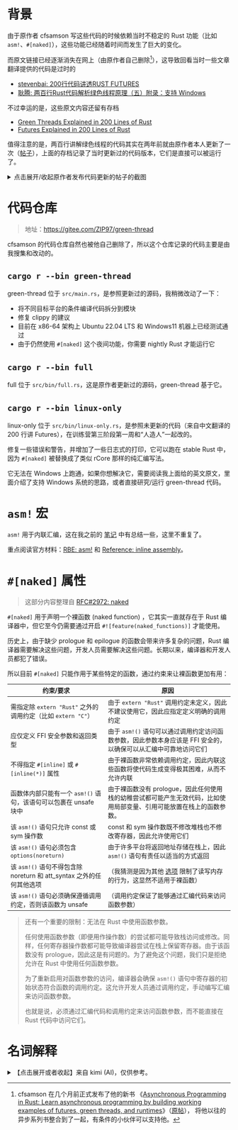 
# 背景

由于原作者 cfsamson 写这些代码的时候依赖当时不稳定的 Rust 功能（比如
`asm!`、`#[naked]`），这些功能已经随着时间而发生了巨大的变化。

而原文链接已经逐渐消失在网上（由原作者自己删除[^1]），这导致回看当时一些文章翻译提供的代码是过时的
* [stevenbai: 200行代码讲透RUST FUTURES](https://stevenbai.top/rust/futures_explained_in_200_lines_of_rust/)
* [耿腾: 两百行Rust代码解析绿色线程原理（五）附录：支持 Windows](https://zhuanlan.zhihu.com/p/101168659)

[^1]: cfsamson 在几个月前正式发布了他的新书
《[Asynchronous Programming in Rust: Learn asynchronous programming by building working examples of futures, green threads, and runtimes][cfsamson-book]》（[原帖]），
将他以往的异步系列书整合到了一起，有条件的小伙伴可以支持他。

不过幸运的是，这些原文内容还留有存档
* [Green Threads Explained in 200 Lines of Rust](https://web.archive.org/web/20220527113808/https://cfsamson.gitbook.io/green-threads-explained-in-200-lines-of-rust/supporting-windows)
* [Futures Explained in 200 Lines of Rust](https://web.archive.org/web/20230203001355/https://cfsamson.github.io/books-futures-explained/introduction.html)

值得注意的是，两百行讲解绿色线程的代码其实在两年前就由原作者本人更新了一次（[帖子][post-update]），上面的存档记录了当时更新过的代码版本，它们是直接可以被运行了。

<details>

<summary>点击展开/收起原作者发布代码更新的帖子的截图</summary>

![](./img/green-thread-update.png)

</details>

[cfsamson-book]: https://www.amazon.com/Asynchronous-Programming-Rust-asynchronous-programming/dp/1805128132
[原帖]: https://www.reddit.com/r/rust/comments/1amlro1/new_rust_book_asynchronous_programming_in_rust_is/
[post-update]: https://www.reddit.com/r/rust/comments/seb0ex/green_threads_explained_in_200_lines_of_rust/

# 代码仓库

> 地址：<https://gitee.com/ZIP97/green-thread>

cfsamson 的代码仓库自然也被他自己删除了，所以这个仓库记录的代码主要是由我搜集和改动的。

## `cargo r --bin green-thread`

green-thread 位于 `src/main.rs`，是参照更新过的源码，我稍微改动了一下：
* 将不同目标平台的条件编译代码拆分到模块
* 修复 clippy 的建议
* 目前在 x86-64 架构上 Ubuntu 22.04 LTS 和 Windows11 机器上已经测试通过
* 由于仍然使用 `#[naked]` 这个夜间功能，你需要 nightly Rust 才能运行它

## `cargo r --bin full`

full 位于 `src/bin/full.rs`，这是原作者更新过的源码，green-thread 基于它。

## `cargo r --bin linux-only`

linux-only 位于 `src/bin/linux-only.rs`，是参照未更新的代码（来自中文翻译的 200 行讲 Futures），在训练营第三阶段第一周和“人造人”一起改的。

修复一些错误和警告，并增加了一些日志式的打印，它可以跑在 stable Rust 中，因为 `#[naked]` 被替换成了类似 rCore 那样的纯汇编写法。

它无法在 Windows 上跑通，如果你想解决它，需要阅读我上面给的英文原文，里面介绍了支持 Windows 系统的思路，或者直接研究/运行 green-thread 代码。

# `asm!` 宏

`asm!` 用于内联汇编，这在我之前的 [笔记](./async-os-rust-futures.md) 中有总结一些，这里不重复了。

重点阅读官方材料：[RBE: asm!] 和 [Reference: inline assembly]。

[RBE: asm!]: https://doc.rust-lang.org/stable/rust-by-example/unsafe/asm.html
[Reference: inline assembly]: https://doc.rust-lang.org/stable/reference/inline-assembly.html

# `#[naked]` 属性

> 这部分内容整理自 [RFC#2972: naked]

[RFC#2972: naked]: https://github.com/rust-lang/rfcs/blob/master/text/2972-constrained-naked.md

`#[naked]` 用于声明一个裸函数 (naked function) ，它其实一直就存在于 Rust 编译器中，但它至今仍需要通过开启 `#![feature(naked_functions)]` 才能使用。

历史上，由于缺少 prologue 和 epilogue 的函数会带来许多复杂的问题，Rust 编译器需要解决这些问题，开发人员需要解决这些问题。长期以来，编译器和开发人员都犯了错误。

所以目前 `#[naked]` 只能作用于某些特定的函数，通过约束来让裸函数更加有用：


| 约束/要求                                                            | 原因                                                                                                                                                                                                                                  |
|----------------------------------------------------------------------|---------------------------------------------------------------------------------------------------------------------------------------------------------------------------------------------------------------------------------------|
| 需指定除 `extern "Rust"` 之外的调用约定（比如 `extern "C"`）         | 由于 `extern "Rust"` 调用约定未定义，因此不建议使用它，因此应指定定义明确的调用约定                                                                                                                                                   |
| 应仅定义 FFI 安全参数和返回类型                                      | 由于 `asm!()` 语句可以通过调用约定访问函数参数，因此参数本身应该是 FFI 安全的，以确保可以从汇编中可靠地访问它们                                                                                                                       |
| 不得指定 `#[inline]` 或 `#[inline(*)]` 属性                          | 由于裸函数非常依赖调用约定，因此内联这些函数将使代码生成变得极其困难，从而不允许内联                                                                                                                                                  |
| 函数体内部只能有一个 `asm!()` 语句，该语句可以包裹在  unsafe 块中    | 由于裸函数没有 prologue，因此任何使用栈的幼稚尝试都可能产生无效代码，比如使用局部变量、引用可能放置在栈上的函数参数。                                                                                                                 |
| 该 `asm!()` 语句只允许 const 或 sym 操作数                           | const 和 sym 操作数既不修改堆栈也不修改寄存器，因此允许使用它们                                                                                                                                                                       |
| 该 `asm!()` 语句必须包含 `options(noreturn)`                         | 由于许多平台将返回地址存储在栈上，因此 `asm!()` 语句有责任以适当的方式返回                                                                                                                                                            |
| 该 `asm!()` 语句不得包含除 noreturn 和 att_syntax 之外的任何其他选项 |  （我猜测是因为其他 [选项][options] 限制了读写内存的行为，这显然不适用于裸函数）                                                                                                                                                                                                                                     |
| 该 `asm!()` 语句必须确保遵循调用约定，否则该函数为 unsafe            | （调用约定保证了能够通过汇编代码来访问函数参数）                                                                                                                                                                                                                                       |

[options]: https://doc.rust-lang.org/stable/reference/inline-assembly.html#options

> 还有一个重要的限制：无法在 Rust 中使用函数参数。
> 
> 任何使用函数参数（即便用作操作数）的尝试都可能导致栈访问或修改。同样，任何寄存器操作数都可能导致编译器尝试在栈上保留寄存器。由于该函数没有 prologue，因此这是有问题的。为了避免这个问题，我们只是拒绝允许在 Rust 中使用任何函数参数。
> 
> 为了重新启用对函数参数的访问，编译器会确保 `asm!()` 语句中寄存器的初始状态符合函数的调用约定。这允许开发人员通过调用约定，手动编写汇编来访问函数参数。
>
> 也就是说，必须通过汇编代码和调用约定来访问函数参数，而不能直接在 Rust 代码中访问它们。



# 名词解释

<details>

<summary>【点击展开或者收起】来自 kimi (AI)，仅供参考。</summary>

## clobbered registers

在汇编语言编程和计算机体系结构中，"clobbered registers"（被破坏的寄存器）是指那些在函数调用或中断处理过程中，其内容可能会被改变的寄存器。这些寄存器在函数调用之前应该被保存，因为调用者不能假设它们在函数返回后仍然保持原来的值。

在不同的编程环境和调用约定中，哪些寄存器被认为是被破坏的可能会有所不同。以下是一些常见的情况：

1. **函数调用约定**：在许多编程语言和平台中，都有一组调用约定（calling conventions），这些约定定义了哪些寄存器是被破坏的。例如，在C语言中，根据使用的平台和编译器，可能会有一组约定的寄存器，它们在函数调用时可以被自由使用，而不需要保存调用者的原始值。

2. **系统调用**：在进行系统调用时，操作系统可能会使用特定的寄存器来传递参数，这些寄存器的内容在系统调用之后可能会改变。

3. **中断处理**：在中断处理程序中，中断服务例程（ISR）可能会使用或修改一组特定的寄存器，因此在中断处理之前，这些寄存器的原始值需要被保存。

4. **异常和信号处理**：在异常或信号处理程序中，可能会有一组寄存器被用来传递异常或信号的上下文，这些寄存器的内容在处理程序执行期间可能会被改变。

5. **协程和纤程**：在协程或纤程的上下文中，当从一个协程切换到另一个协程时，可能会有一组寄存器需要被保存和恢复，以保持每个协程的状态。

在编写汇编代码时，程序员需要知道哪些寄存器是被破坏的，并确保在函数或中断处理程序的开始和结束时适当地保存和恢复这些寄存器的值。这通常通过将寄存器的值推入堆栈（pushing onto the stack）来完成，在函数或中断处理程序结束前再将它们弹出（popping from the stack）。

## clobber constraints

在汇编语言和低级编程中，特别是在使用内联汇编或与高级语言交互时，"破坏约束"（clobber constraints）是一种特殊的指令，用于指示汇编代码中的哪些寄存器或内存位置可能被汇编代码修改，因此它们的原始值不会被保留。

以下是破坏约束的几个关键点：

1. **寄存器修改**：汇编代码可能会修改（即破坏）一个或多个CPU寄存器的内容。当汇编代码执行完毕后，这些寄存器将不再包含它们原始的值。

2. **内存影响**：除了寄存器，汇编代码还可能修改内存位置。如果汇编代码访问了某个内存地址并改变了它的值，这也被视为破坏。

3. **调用约定**：在函数调用中，特定的寄存器可能被约定用于传递参数或保存返回值。如果这些寄存器在函数调用中被修改，它们就被认为是被破坏的。

4. **编译器优化**：破坏约束对于编译器优化很重要。编译器需要知道哪些值在汇编代码块执行后不能被假设为未改变，以避免潜在的错误。

5. **内联汇编**：在使用内联汇编时，程序员需要明确指出哪些寄存器或内存位置是被破坏的，这样编译器就可以正确地安排寄存器使用和内存访问。

6. **约束指示**：在某些语言的内联汇编语法中，比如 Rust，可以使用特定的语法来指示破坏约束，例如 `lateout("reg")` 表示某个寄存器在汇编代码执行后将被修改。

7. **保护调用者环境**：破坏约束确保汇编代码不会无意中使用或覆盖调用者环境中的重要值，从而保护调用者的环境。

8. **明确性**：明确指出哪些寄存器或内存位置将被破坏，有助于其他程序员理解汇编代码的行为，并在编写调用此汇编代码的高级语言代码时做出适当的安排。

破坏约束是低级编程中的一个重要概念，它帮助确保汇编代码的副作用被正确地理解和管理。

## prologue & epilogue

在汇编语言和系统编程中，"prologue"和"epilogue"是函数或过程的两个关键部分，它们分别对应于函数调用的开始和结束。下面是对这两个术语的详细解释：

1. **Prologue（序言/开始部分）**：
   - 函数的prologue是函数体开始时执行的代码，通常包括以下几个步骤：
     - 保存旧的栈帧基址。在x86架构中，这通常通过将当前栈顶指针`ESP`（或在x86-64中是`RSP`）压入栈来完成。
     - 调整栈指针以分配新的栈帧。这可能涉及到将栈指针减去一定数值来为局部变量腾出空间。
     - 保存寄存器。如果函数需要修改某些寄存器的值，而这些寄存器的原始值需要在函数返回后仍然可用，则需要将这些寄存器的值压入栈中保存。
   - Prologue的目的是为了设置函数的执行环境，包括为局部变量分配空间和保存必要的寄存器状态。

2. **Epilogue（结束部分）**：
   - 函数的epilogue是函数体结束前执行的代码，通常执行以下操作：
     - 恢复寄存器状态。这可能涉及到将之前保存在栈中的寄存器值恢复到它们的原始状态。
     - 恢复栈指针。撤销在prologue中对栈指针所做的调整，以便栈指针指向函数调用前的栈顶。
     - 从栈中弹出返回地址（如果使用了`call`或`ret`指令）。
     - 最后，执行`ret`指令返回到调用者。
   - Epilogue的目的是清理函数的执行环境，确保调用者的环境没有被破坏，并且正确地将控制权返回给调用者。

3. **调用约定**：
   - 函数的prologue和epilogue的实现细节可能会根据使用的调用约定（calling convention）而有所不同。调用约定定义了函数参数如何传递、哪些寄存器是易失的（可能会被破坏），以及哪些是持久的（需要被保存）。

4. **重要性**：
   - 正确编写prologue和epilogue对于确保程序的正确性和性能至关重要。它们确保了函数调用的栈平衡，以及寄存器状态的正确保存和恢复。

5. **汇编语言中的实现**：
   - 在汇编语言中，程序员需要手动编写prologue和epilogue代码。这要求对底层硬件和调用约定有深入的理解。

6. **高级语言中的抽象**：
   - 在大多数高级编程语言中，编译器会自动生成prologue和epilogue代码，从而抽象出这些底层细节，让程序员能够更专注于业务逻辑。

总的来说，prologue和epilogue是函数调用机制中的基础部分，它们确保了函数调用的原子性和调用者与被调用者之间的正确交互。

## naked function

"naked function"（裸函数）是编程中的一个术语，通常用于C和C++等语言，指的是一个不包含任何prologue（序言）和epilogue（尾声）的函数。在这些函数中，编译器不自动插入标准的函数调用开销，如栈帧的建立和销毁、寄存器保存和恢复等。裸函数由程序员完全控制其汇编代码，包括所有的入口和退出序列。

以下是裸函数的一些关键特点：

1. **手动栈管理**：程序员需要手动处理栈的操作，包括但不限于为局部变量分配空间和调整栈指针。

2. **寄存器使用自由**：在裸函数中，程序员可以自由使用任何寄存器，而不必担心编译器会为它们生成保存和恢复的代码。

3. **性能优化**：由于省去了prologue和epilogue的开销，裸函数可以提供更好的性能，特别是在那些执行时间非常短的函数中。

4. **调用约定**：即使函数是裸的，程序员仍需要遵守特定的调用约定，以确保参数和返回值的正确传递。

5. **错误风险**：由于缺少自动的栈帧管理，裸函数增加了出错的风险，比如栈溢出或破坏调用者的栈状态。

6. **使用场景**：裸函数通常用在对性能要求极高的场景，或者需要与特定硬件紧密交互的代码中。

7. **示例**：在C或C++中，可以通过`__attribute__((naked))`（GCC）或`naked`关键字（MSVC）来声明一个裸函数。

8. **高级语言中的使用**：在大多数情况下，高级语言的程序员不需要编写裸函数，因为编译器会自动处理函数调用的开销。然而，在系统编程或者嵌入式编程中，裸函数可能是必须的。

9. **安全和可维护性**：由于裸函数需要手动管理底层细节，它们可能会降低代码的可维护性和安全性。

10. **跨平台问题**：不同平台和编译器可能有不同的调用约定和ABI（应用程序二进制接口），编写裸函数时需要考虑这些差异。

裸函数提供了对函数执行的完全控制，但同时也要求程序员具备深入的硬件和汇编语言知识。

</details>

